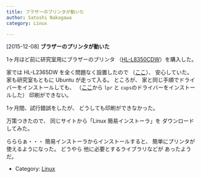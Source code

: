 ```yaml
---
title: ブラザーのプリンタが動いた
author: Satoshi Nakagawa
category: Linux

---
```


[2015-12-08] **ブラザーのプリンタが動いた** 

 1ヶ月ほど前に研究室用にブラザーのプリンタ
（[HL-L8350CDW](http://www.brother.co.jp/product/printer/laserprinter/hll8350cdw/)）を購入した。

 家では HL-L2365DW を全く問題なく設置したので
（[ここ](http://bunjin6.hus.osaka-u.ac.jp/~satoshi/private/diary/2015-04-20-1.html)）、
安心していた。
家も研究室もともに Ubuntu が走って入る。
ところが、
家と同じ手順でドライバーをインストールしても、
（[ここ](http://support.brother.co.jp/j/b/downloadlist.aspx?c=jp&lang=ja&prod=hll8350cdw&os=128)から `lpr` と
`cups`のドライバーをインストールした）
印刷ができない。

 1ヶ月間、試行錯誤をしたが、
どうしても印刷ができなかった。

 万策つきたので、
同じサイトから「Linux 簡易インストーラ」を
ダウンロードしてみた。

 らららぁ・・・
簡易インストーラからインストールすると、
簡単にプリンタが使えるようになった。
どうやら
他に必要とするライブラリなどが
あったようだ。

- Category: [Linux](https://merapano.github.io/categories.html#Linux)

